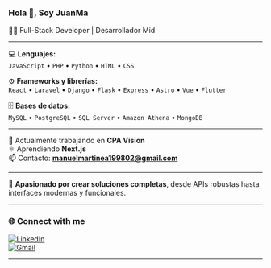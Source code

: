 ### Hola 👋, Soy JuanMa  
👨‍💻 Full-Stack Developer | Desarrollador Mid  

---

💻 **Lenguajes:**  
`JavaScript` • `PHP` • `Python` • `HTML` • `CSS`  

⚙️ **Frameworks y librerías:**  
`React` • `Laravel` • `Django` • `Flask` • `Express` • `Astro` • `Vue` • `Flutter`  

🗄️ **Bases de datos:**  
`MySQL` • `PostgreSQL` • `SQL Server` • `Amazon Athena` • `MongoDB`  

---

🚀 Actualmente trabajando en **CPA Vision**  
⚛️ Aprendiendo **Next.js**  
📫 Contacto: **manuelmartinea199802@gmail.com**

---

💬 **Apasionado por crear soluciones completas**, desde APIs robustas hasta interfaces modernas y funcionales.

---

### 🌐 Connect with me  
[![LinkedIn](https://img.shields.io/badge/LinkedIn-blue?logo=linkedin&logoColor=white)](https://www.linkedin.com/in/juanma-dev/)  
[![Gmail](https://img.shields.io/badge/Gmail-red?logo=gmail&logoColor=white)](mailto:manuelmartinea199802@gmail.com)  

---


